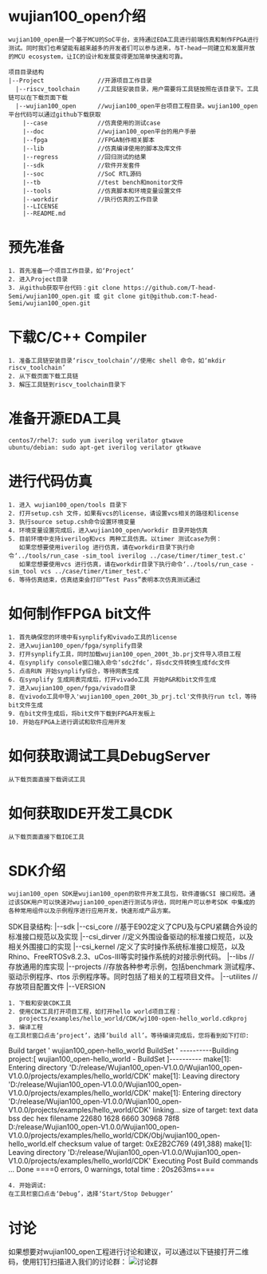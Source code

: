# wujian100_open介绍
    wujian100_open是一个基于MCU的SoC平台，支持通过EDA工具进行前端仿真和制作FPGA进行测试。同时我们也希望能有越来越多的开发者们可以参与进来，与T-head一同建立和发展开放的MCU ecosystem，让IC的设计和发展变得更加简单快速和可靠。
    
    项目目录结构
    |--Project               //开源项目工作目录 
      |--riscv_toolchain     //工具链安装目录，用户需要将工具链按照在该目录下。工具链可以在下载页面下载
      |--wujian100_open      //wujian100_open平台项目工程目录。wujian100_open 平台代码可以通过github下载获取
        |--case              //仿真使用的测试case
        |--doc               //wujian100_open平台的用户手册
        |--fpga              //FPGA制作相关脚本
        |--lib               //仿真编译使用的脚本及库文件
        |--regress           //回归测试的结果
        |--sdk               //软件开发套件
        |--soc               //SoC RTL源码
        |--tb                //test bench和monitor文件
        |--tools             //仿真脚本和环境变量设置文件
        |--workdir           //执行仿真的工作目录
        |--LICENSE
        |--README.md

# 预先准备
    1. 首先准备一个项目工作目录，如‘Project’
    2. 进入Project目录
    3. 从github获取平台代码：git clone https://github.com/T-head-Semi/wujian100_open.git 或 git clone git@github.com:T-head-Semi/wujian100_open.git

# 下载C/C++ Compiler
    1. 准备工具链安装目录‘riscv_toolchain’//使用c shell 命令，如‘mkdir  riscv_toolchain’
    2. 从下载页面下载工具链
    3. 解压工具链到riscv_toolchain目录下

# 准备开源EDA工具
    centos7/rhel7: sudo yum iverilog verilator gtwave
    ubuntu/debian: sudo apt-get iverilog verilator gtkwave

# 进行代码仿真
    1. 进入 wujian100_open/tools 目录下
    2. 打开setup.csh 文件，如果有vcs的license，请设置vcs相关的路径和license
    3. 执行source setup.csh命令设置环境变量 
    4. 环境变量设置完成后，进入wujian100_open/workdir 目录开始仿真
    5. 目前环境中支持iverilog和vcs 两种工具仿真。以timer 测试case为例：
       如果您想要使用iverilog 进行仿真，请在workdir目录下执行命令‘../tools/run_case -sim_tool iverilog ../case/timer/timer_test.c'
       如果您想要使用vcs 进行仿真，请在workdir目录下执行命令‘../tools/run_case -sim_tool vcs ../case/timer/timer_test.c' 
    6. 等待仿真结束，仿真结束会打印“Test Pass”表明本次仿真测试通过


# 如何制作FPGA bit文件
    1. 首先确保您的环境中有synplify和vivado工具的license
    2. 进入wujian100_open/fpga/synplify目录
    3. 打开synplify工具，同时加载wujian100_open_200t_3b.prj文件导入项目工程
    4. 在synplify console窗口输入命令‘sdc2fdc’，将sdc文件转换生成fdc文件
    5. 点击RUN 开始synplify综合，等待网表生成
    6. 在synplify 生成网表完成后，打开vivado工具 开始P&R和bit文件生成 
    7. 进入wujian100_open/fpga/vivado目录
    8. 在vivodo工具中导入'wujian100_open_200t_3b_prj.tcl'文件执行run tcl，等待bit文件生成
    9. 在bit文件生成后，将bit文件下载到FPGA开发板上
    10. 开始在FPGA上进行调试和软件应用开发
# 如何获取调试工具DebugServer
    从下载页面直接下载调试工具 
# 如何获取IDE开发工具CDK
    从下载页面直接下载IDE工具 

# SDK介绍 
    wujian100_open SDK是wujian100_open的软件开发工具包，软件遵循CSI 接口规范。通过该SDK用户可以快速对wujian100_open进行测试与评估，同时用户可以参考SDK 中集成的各种常用组件以及示例程序进行应用开发，快速形成产品方案。

SDK目录结构:
|--sdk
 |--csi_core 	//基于E902定义了CPU及与CPU紧耦合外设的标准接口规范以及实现
 |--csi_dirver  //定义外围设备驱动的标准接口规范，以及相关外围接口的实现
 |--csi_kernel  /定义了实时操作系统标准接口规范，以及Rhino、FreeRTOSv8.2.3、uCos-III等实时操作系统的对接示例代码。
 |--libs        //存放通用的库实现
 |--projects	//存放各种参考示例，包括benchmark 测试程序、驱动示例程序、rtos 示例程序等。同时包括了相关的工程项目文件。
 |--utilites	//存放项目配置文件
 |--VERSION

    1. 下载和安装CDK工具
    2. 使用CDK工具打开项目工程，如打开hello world项目工程：
       projects/examples/hello_world/CDK/wj100-open-hello_world.cdkproj
    3. 编译工程
    在工具栏窗口点击‘project’，选择‘build all’。等待编译完成后，您将看到如下打印:

Build target ' wujian100_open-hello_world BuildSet '
----------Building project:[ wujian100_open-hello_world - BuildSet ]----------
make[1]: Entering directory 'D:/release/Wujian100_open-V1.0.0/Wujian100_open-V1.0.0/projects/examples/hello_world/CDK'
make[1]: Leaving directory 'D:/release/Wujian100_open-V1.0.0/Wujian100_open-V1.0.0/projects/examples/hello_world/CDK'
make[1]: Entering directory 'D:/release/Wujian100_open-V1.0.0/Wujian100_open-V1.0.0/projects/examples/hello_world/CDK'
linking...
size of target:
   text	   data	    bss	    dec	    hex	filename
  22680	   1628	   6660	  30968	   78f8	D:/release/Wujian100_open-V1.0.0/Wujian100_open-V1.0.0/projects/examples/hello_world/CDK/Obj/wujian100_open-hello_world.elf
checksum value of target:  0xE2B2C769 (491,388)
make[1]: Leaving directory 'D:/release/Wujian100_open-V1.0.0/Wujian100_open-V1.0.0/projects/examples/hello_world/CDK'
Executing Post Build commands ...
Done
====0 errors, 0 warnings, total time : 20s263ms====

    4. 开始调试:
    在工具栏窗口点击‘Debug’，选择‘Start/Stop Debugger’

# 讨论

如果想要对wujian100_open工程进行讨论和建议，可以通过以下链接打开二维码，使用钉钉扫描进入我们的讨论群：
    ![讨论群](https://cop-image-prod.oss-cn-hangzhou.aliyuncs.com/mcu/q.jpg)
